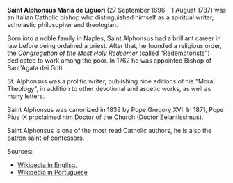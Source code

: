 **Saint Alphonsus Maria de Liguori** (27 September 1696 - 1 August 1787) was an Italian Catholic bishop who distinguished himself as a spiritual writer, scholastic philosopher and theologian.
 
Born into a noble family in Naples, Saint Alphonsus had a brilliant career in law before being ordained a priest. After that, he founded a religious order, the *Congregation of the Most Holy Redeemer* (called "Redemptorists") dedicated to work among the poor. In 1762 he was appointed Bishop of Sant'Agata dei Goti.
 
St. Alphonsus was a prolific writer, publishing nine editions of his "Moral Theology", in addition to other devotional and ascetic works, as well as many letters.
 
Saint Alphonsus was canonized in 1839 by Pope Gregory XVI. In 1871, Pope Pius IX proclaimed him Doctor of the Church (Doctor Zelantissimus).
 
Saint Alphonsus is one of the most read Catholic authors, he is also the patron saint of confessors.
 
Sources:
- [Wikipedia in Englisg](https://en.wikipedia.org/wiki/Alphonsus_Liguori),
- [Wikipedia in Portuguese](https://pt.wikipedia.org/wiki/Afonso_de_Lig%C3%B3rio)
